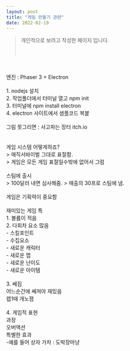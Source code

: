 ```yaml
---
layout: post
title: "게임 만들기 관련"
date: 2022-02-19
---
```


<link rel="stylesheet" href="https://maxcdn.bootstrapcdn.com/bootstrap/4.5.2/css/bootstrap.min.css">

<link rel="stylesheet" href="{{ /assets/css/style.css | relative_url }}">

<blockquote><span style="font-family: 'Noto Serif KR';">개인적으로 보려고 작성한 페이지 입니다.&nbsp;</span><br /><br /><br /></blockquote>
<p>&nbsp;</p>
<p>엔진&nbsp;:&nbsp;Phaser&nbsp;3&nbsp;+&nbsp;Electron&nbsp; <br /><br />1.&nbsp;nodejs&nbsp;설치&nbsp; <br />2.&nbsp;작업폴더에서&nbsp;터미널&nbsp;열고&nbsp;npm&nbsp;init&nbsp; <br />3.&nbsp;터미널에&nbsp;npm&nbsp;install&nbsp;electron&nbsp; <br />4.&nbsp;electron&nbsp;사이트에서&nbsp;샘플코드&nbsp;복붙&nbsp; <br /><br />그림&nbsp;못그리면&nbsp;:&nbsp;사고파는&nbsp;장터&nbsp;itch.io&nbsp; <br /><br /><br />게임&nbsp;시스템&nbsp;어떻게하죠?&nbsp; <br />&gt;&nbsp;매직서바이벌&nbsp;그대로&nbsp;표절함.&nbsp; <br />&gt;&nbsp;게임은&nbsp;모든&nbsp;게임&nbsp;표절일수밖에&nbsp;없어서&nbsp;그럼&nbsp; <br /><br />스팀에&nbsp;출시&nbsp; <br />&gt;&nbsp;100달러&nbsp;내면&nbsp;심사해줌.&nbsp;&gt;&nbsp;매출의&nbsp;30프로&nbsp;스팀에&nbsp;냄.&nbsp; <br /><br />게임은&nbsp;기획력이&nbsp;중요함&nbsp; <br /><br />재미있는&nbsp;게임&nbsp;특&nbsp; <br />1.&nbsp;볼륨이&nbsp;적음&nbsp; <br />2.&nbsp;다회차&nbsp;요소&nbsp;많음&nbsp; <br />-&nbsp;스킬포인트&nbsp; <br />-&nbsp;수집요소&nbsp; <br />-&nbsp;새로운&nbsp;캐릭터&nbsp; <br />-&nbsp;새로운&nbsp;맵&nbsp; <br />-&nbsp;새로운&nbsp;난이도&nbsp; <br />-&nbsp;새로운&nbsp;아이템&nbsp; <br /><br />3.&nbsp;쎄짐&nbsp; <br />어느순간에&nbsp;쎄져야&nbsp;재밌음&nbsp; <br />렙1때&nbsp;개노잼&nbsp; <br /><br />4.&nbsp;게임적&nbsp;표현&nbsp; <br />과장 <br />오버액션 <br />특별한&nbsp;효과&nbsp; <br />-예를&nbsp;들어&nbsp;상자&nbsp;가차&nbsp;:&nbsp;도박장마냥&nbsp; </p>